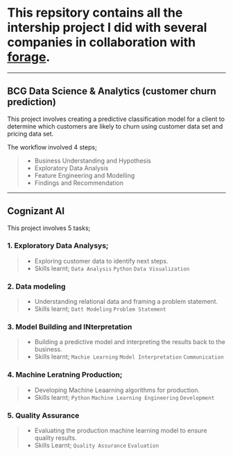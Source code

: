 # This repsitory contains all the intership project I did with several companies in collaboration with [forage](https://www.theforage.com).

---

## BCG Data Science  & Analytics (customer churn prediction)

This project involves creating a predictive classification model for a client to determine which customers are likely to churn using customer data set and pricing data set.

The workflow involved 4 steps;

>  - Business Understanding and Hypothesis
>  - Exploratory Data Analysis
>  - Feature Engineering and Modelling
>  - Findings and Recommendation

---
## Cognizant AI

This project involves 5 tasks;

### 1. Exploratory Data Analysys;
> - Exploring customer data to identify next steps.
> - Skills learnt; `Data Analysis` `Python` `Data Visualization`


### 2. Data modeling
> - Understanding relational data and framing a problem statement.
> - Skills learnt; `Datt Modeling` `Problem Statement`

### 3. Model Building and INterpretation
> - Building a predictive model and interpreting the results back to the business.
> - Skills learnt; `Machie Learning` `Model Interpretation` `Communication`

### 4. Machine Leratning Production;
> - Developing Machine Leaarning algorithms for production.
> - Skills learnt; `Python` `Machine Learning Engineering` `Development`

### 5. Quality Assurance
> - Evaluating the production machine learning model to ensure quality results.
> - Skills Learnt; `Quality Assurance` `Evaluation`


